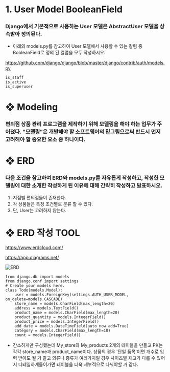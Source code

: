 # 1. User Model BooleanField
### Django에서 기본적으로 사용하는 User 모델은 AbstractUser 모델을 상속받아 정의된다.

- 아래의 models.py를 참고하여 User 모델에서 사용할 수 있는 칼럼 중 BooleanField로 정의 된 컬럼을 모두 작성하시오.

https://github.com/django/django/blob/master/django/contrib/auth/models.py

```
is_staff
is_active
is_superuser
```

# ❖ Modeling
### 편의점 상품 관리 프로그램을 제작하기 위해 모델링을 해야 하는 업무가 주어졌다. "모델링"은 개발해야 할 소프트웨어의 밑그림으로써 반드시 먼저 고려해야 할 중요한 요소 중 하나이다.

# ❖ ERD
### 다음 조건을 참고하여 ERD와 models.py를 자유롭게 작성하고, 작성한 모델링에 대한 소개한 작성하게 된 이유에 대해 간략히 작성하고 발표하시오.
1) 지점별 편의점들이 존재한다.
2) 각 상품들은 특정 조건별로 분류 할 수 있다.
3) 단, User는 고려하지 않는다.

# ❖ ERD 작성 TOOL

https://www.erdcloud.com/

https://app.diagrams.net/

![ERD](https://user-images.githubusercontent.com/104968672/194272943-b9bc9229-da2a-453f-8771-7ca1c6d4d5f0.JPG)

```
from django.db import models
from django.conf import settings
# Create your models here.
class Todo(models.Model):
    user = models.ForeignKey(settings.AUTH_USER_MODEL, on_delete=models.CASCADE)
    store_name = models.CharField(max_length=20)
    address = models.TextField()
    product_name = models.CharField(max_length=20)
    product_quantity = models.IntegerField()
    product_price = models.IntegerField()
    add_date = models.DateTimeField(auto_now_add=True)
    category = models.CharField(max_length=10)
    count = models.IntegerField()
```

- 간소하게만 구성했는데 My_store와 My_products 2개의 테이블을 만들고  PK는 각각 store_name과 product_name이다. 상품의 경우 '단일 품목'이면 개수로 입력 받아도 될 거 같고 의류나 종류가 여러가지일 경우 사이즈별 재고가 다를 수 있어서 디테일하게들어가면 테이블을 더욱 세부적으로 나눠야할 거 같다. 